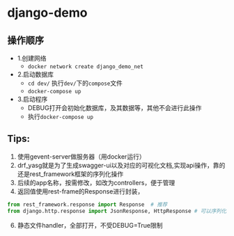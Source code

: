 # django-demo


## 操作顺序

- 1.创建网络
    - `docker network create django_demo_net`
- 2.启动数据库
    - `cd dev/` 执行`dev/`下的`compose`文件
    - `docker-compose up`
- 3.启动程序
    - DEBUG打开会初始化数据库，及其数据等，其他不会进行此操作
    - 执行`docker-compose up`


## Tips:
1. 使用gevent-server做服务器（用docker运行）
1. drf_yasg就是为了生成swagger-ui以及对应的可视化文档,实现api操作，靠的还是rest_framework框架的序列化操作
2. 后续的app名称，按需修改，如改为controllers，便于管理
3. 返回值使用rest-frame的Response进行封装，
```python
from rest_framework.response import Response  # 推荐
from django.http.response import JsonResponse, HttpResponse # 可以序列化成功，不影响正常使用，但是日志中间件会无法成功捕获
```
6. 静态文件handler，全部打开，不受DEBUG=True限制


